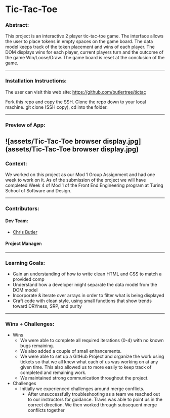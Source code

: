 

# Tic-Tac-Toe

### Abstract:
This project is an interactive 2 player tic-tac-toe game.  The interface allows the user to place tokens in empty spaces on the game board. The data model keeps track of the token placement and wins of each player.  The DOM displays wins for each player, current players turn and the outcome of the game Win/Loose/Draw.  The game board is reset at the conclusion of the game.  

---
### Installation Instructions:
The user can visit this web site: 
https://github.com/butlertree/tictac

Fork this repo and copy the SSH.  Clone the repo down to your local machine.  git clone (SSH copy), cd into the folder.  

---
### Preview of App:
![assets/Tic-Tac-Toe browser display.jpg](assets/Tic-Tac-Toe browser display.jpg)
---
### Context:
We worked on this project as our Mod 1 Group Assignment and had one week to work on it. As of the submission of the project we will have completed Week 4 of Mod 1 of the Front End Engineering program at Turing School of Software and Design.


---
### Contributors:
#### Dev Team:

- [Chris Butler](https://github.com/butlertree)
#### Project Manager:

---
### Learning Goals:
- Gain an understanding of how to write clean HTML and CSS to match a provided comp
- Understand how a developer might separate the data model from the DOM model
- Incorporate & iterate over arrays in order to filter what is being displayed
- Craft code with clean style, using small functions that show trends toward DRYness, SRP, and purity
---
### Wins + Challenges:

- Wins
  - We were able to complete all required iterations (0-4) with no known bugs remaining.  
  - We also added a couple of small enhancements.
  - We were able to set up a GitHub Project and organize the work using tickets so that we all knew what each of us was working on at any given time.  This also allowed us to more easily to keep track of completed and remaining work.   
  - We maintained strong communication throughout the project.  
- Challenges
  - Initially we experienced challenges around merge conflicts.
    - After unsuccessfully troubleshooting as a team we reached out to our instructors for guidance. Travis was able to point us in the correct direction. We then worked through subsequent merge conflicts together  